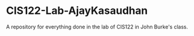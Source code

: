 # CIS122-Lab-AjayKasaudhan
A repository for everything done in the lab of CIS122 in John Burke's class.
